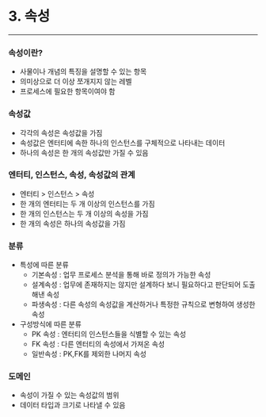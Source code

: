 # 3. 속성

---

### 속성이란?

- 사물이나 개념의 특징을 설명할 수 있는 항목
- 의미상으로 더 이상 쪼개지지 않는 레벨
- 프로세스에 필요한 항목이여야 함

### 속성값

- 각각의 속성은 속성값을 가짐
- 속성값은 엔터티에 속한 하나의 인스턴스를 구체적으로 나타내는 데이터
- 하나의 속성은 한 개의 속성값만 가질 수 있음

### 엔터티, 인스턴스, 속성, 속성값의 관계

- 엔터티 > 인스턴스 > 속성
- 한 개의 엔터티는 두 개 이상의 인스턴스를 가짐
- 한 개의 인스턴스는 두 개 이상의 속성을 가짐
- 한 개의 속성은 하나의 속성값을 가짐

### 분류

- 특성에 따른 분류
    - 기본속성 : 업무 프로세스 분석을 통해 바로 정의가 가능한 속성
    - 설계속성 : 업무에 존재하지는 않지만 설계하다 보니 필요하다고 판단되어 도출해낸 속성
    - 파생속성 : 다른 속성의 속성값을 계산하거나 특정한 규칙으로 변형하여 생성한 속성
- 구성방식에 따른 분류
    - PK 속성 : 엔터티의 인스턴스들을 식별할 수 있는 속성
    - FK 속성 : 다른 엔터티의 속성에서 가져온 속성
    - 일반속성 : PK,FK를 제외한 나머지 속성
    

### 도메인

- 속성이 가질 수 있는 속성값의 범위
- 데이터 타입과 크기로 나타낼 수 있음
